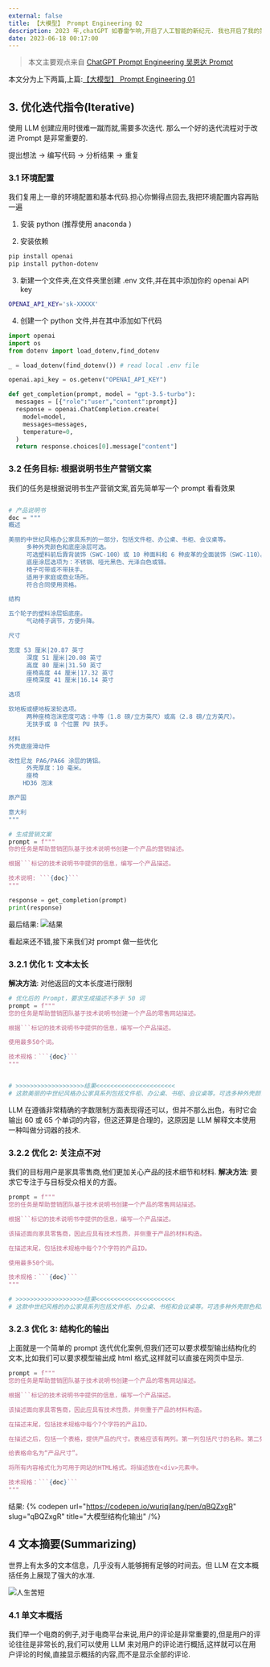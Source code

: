 ```yaml
---
external: false
title: 【大模型】 Prompt Engineering 02
description: 2023 年,chatGPT 如春雷乍响,开启了人工智能的新纪元. 我也开启了我的第一课
date: 2023-06-18 00:17:00
---
```


> 本文主要观点来自 [ChatGPT Prompt Engineering 吴恩达 Prompt](https://learn.deeplearning.ai/)

本文分为上下两篇,上篇:[【大模型】 Prompt Engineering 01](/blog/prompt-engineering-01/)

## 3. 优化迭代指令(Iterative)

使用 LLM 创建应用时很难一蹴而就,需要多次迭代. 那么一个好的迭代流程对于改进 Prompt 是非常重要的.

提出想法 → 编写代码 → 分析结果 → 重复

### 3.1 环境配置

我们复用上一章的环境配置和基本代码.担心你懒得点回去,我把环境配置内容再贴一遍

1. 安装 python (推荐使用 anaconda )

2. 安装依赖

```bash
pip install openai
pip install python-dotenv
```

3. 新建一个文件夹,在文件夹里创建 .env 文件,并在其中添加你的 openai API key

```bash
OPENAI_API_KEY='sk-XXXXX'
```

4. 创建一个 python 文件,并在其中添加如下代码

```python
import openai
import os
from dotenv import load_dotenv,find_dotenv

_ = load_dotenv(find_dotenv()) # read local .env file

openai.api_key = os.getenv("OPENAI_API_KEY")

def get_completion(prompt, model = "gpt-3.5-turbo"):
  messages = [{"role":"user","content":prompt}]
  response = openai.ChatCompletion.create(
    model=model,
    messages=messages,
    temperature=0,
  )
  return response.choices[0].message["content"]
```

### 3.2 任务目标: 根据说明书生产营销文案

我们的任务是根据说明书生产营销文案,首先简单写一个 prompt 看看效果

````python

# 产品说明书
doc = """
概述

美丽的中世纪风格办公家具系列的一部分，包括文件柜、办公桌、书柜、会议桌等。
     多种外壳颜色和底座涂层可选。
     可选塑料前后靠背装饰（SWC-100）或 10 种面料和 6 种皮革的全面装饰（SWC-110）。
     底座涂层选项为：不锈钢、哑光黑色、光泽白色或铬。
     椅子可带或不带扶手。
     适用于家庭或商业场所。
     符合合同使用资格。

结构

五个轮子的塑料涂层铝底座。
     气动椅子调节，方便升降。

尺寸

宽度 53 厘米|20.87 英寸
     深度 51 厘米|20.08 英寸
     高度 80 厘米|31.50 英寸
     座椅高度 44 厘米|17.32 英寸
     座椅深度 41 厘米|16.14 英寸

选项

软地板或硬地板滚轮选项。
     两种座椅泡沫密度可选：中等（1.8 磅/立方英尺）或高（2.8 磅/立方英尺）。
     无扶手或 8 个位置 PU 扶手。

材料
外壳底座滑动件

改性尼龙 PA6/PA66 涂层的铸铝。
     外壳厚度：10 毫米。
     座椅
    HD36 泡沫

原产国

意大利
"""

# 生成营销文案
prompt = f"""
你的任务是帮助营销团队基于技术说明书创建一个产品的营销描述。

根据```标记的技术说明书中提供的信息，编写一个产品描述。

技术说明: ```{doc}```
"""

response = get_completion(prompt)
print(response)

````

最后结果:
![结果](https://xrtech.oss-cn-shanghai.aliyuncs.com/uPic/2023-06/aXR871.png)

看起来还不错,接下来我们对 prompt 做一些优化

### 3.2.1 优化 1: 文本太长

**解决方法**: 对他返回的文本长度进行限制

````python
# 优化后的 Prompt，要求生成描述不多于 50 词
prompt = f"""
您的任务是帮助营销团队基于技术说明书创建一个产品的零售网站描述。

根据```标记的技术说明书中提供的信息，编写一个产品描述。

使用最多50个词。

技术规格：```{doc}```
"""


# >>>>>>>>>>>>>>>>>>>结果<<<<<<<<<<<<<<<<<<<<<<
# 这款美丽的中世纪风格办公家具系列包括文件柜、办公桌、书柜、会议桌等。可选多种外壳颜色和底座涂层，底座涂层选项为不锈钢、哑光黑色、光泽白色或铬。椅子可带或不带扶手，适用于家庭或商业场所。
````

LLM 在遵循非常精确的字数限制方面表现得还可以，但并不那么出色，有时它会输出 60 或 65 个单词的内容，但这还算是合理的，这原因是 LLM 解释文本使用一种叫做分词器的技术.

### 3.2.2 优化 2: 关注点不对

我们的目标用户是家具零售商,他们更加关心产品的技术细节和材料.
**解决方法**: 要求它专注于与目标受众相关的方面。

````python
prompt = f"""
您的任务是帮助营销团队基于技术说明书创建一个产品的零售网站描述。

根据```标记的技术说明书中提供的信息，编写一个产品描述。

该描述面向家具零售商，因此应具有技术性质，并侧重于产品的材料构造。

在描述末尾，包括技术规格中每个7个字符的产品ID。

使用最多50个词。

技术规格：```{doc}```
"""

# >>>>>>>>>>>>>>>>>>>结果<<<<<<<<<<<<<<<<<<<<<<
# 这款中世纪风格的办公家具系列包括文件柜、办公桌、书柜和会议桌等。可选多种外壳颜色和底座涂层，底座涂层选项为不锈钢、哑光黑色、光泽白色或铬。椅子可带或不带扶手，适用于家庭或商业场所。座椅高度44厘米，座椅深度41厘米。产品ID：SWC-100/SWC-110。
````

### 3.2.3 优化 3: 结构化的输出

上面就是一个简单的 prompt 迭代优化案例,但我们还可以要求模型输出结构化的文本,比如我们可以要求模型输出成 html 格式,这样就可以直接在网页中显示.

````python
prompt = f"""
您的任务是帮助营销团队基于技术说明书创建一个产品的零售网站描述。

根据```标记的技术说明书中提供的信息，编写一个产品描述。

该描述面向家具零售商，因此应具有技术性质，并侧重于产品的材料构造。

在描述末尾，包括技术规格中每个7个字符的产品ID。

在描述之后，包括一个表格，提供产品的尺寸。表格应该有两列。第一列包括尺寸的名称。第二列只包括英寸的测量值。

给表格命名为“产品尺寸”。

将所有内容格式化为可用于网站的HTML格式。将描述放在<div>元素中。

技术规格：```{doc}```
"""

````

结果:
{% codepen url="https://codepen.io/wuriqilang/pen/qBQZxgR" slug="qBQZxgR" title="大模型结构化输出" /%}

## 4 文本摘要(Summarizing)

世界上有太多的文本信息，几乎没有人能够拥有足够的时间去。但 LLM 在文本概括任务上展现了强大的水准.

![人生苦短](https://xrtech.oss-cn-shanghai.aliyuncs.com/uPic/2023-06/4AjAsN.jpg)

### 4.1 单文本概括

我们举一个电商的例子,对于电商平台来说,用户的评论是非常重要的,但是用户的评论往往是非常长的,我们可以使用 LLM 来对用户的评论进行概括,这样就可以在用户评论的时候,直接显示概括的内容,而不是显示全部的评论.

```python

```
